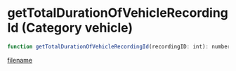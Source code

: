 # getTotalDurationOfVehicleRecordingId (Category vehicle)

```js
function getTotalDurationOfVehicleRecordingId(recordingID: int): number
```

[filename](getTotalDurationOfVehicleRecordingId_m.md ':include')